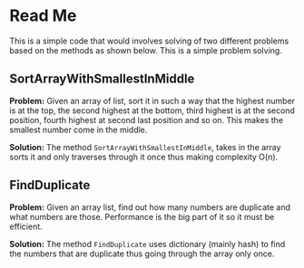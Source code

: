 # Read Me
This is a simple code that would involves solving of two different problems based on the methods as shown below. This is a simple problem solving.

## SortArrayWithSmallestInMiddle
**Problem:** Given an array of list, sort it in such a way that the highest number is at the top, the second highest at the bottom, third highest is at the second position, fourth highest at second last position and so on. This makes the smallest number come in the middle.

**Solution:** The method `SortArrayWithSmallestInMiddle`, takes in the array sorts it and only traverses through it once thus making complexity O(n).

## FindDuplicate
**Problem:** Given an array list, find out how many numbers are duplicate and what numbers are those. Performance is the big part of it so it must be efficient. 

**Solution:** The method `FindDuplicate` uses dictionary (mainly hash) to find the numbers that are duplicate thus going through the array only once.
